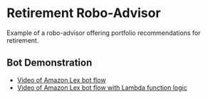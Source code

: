 # Retirement Robo-Advisor

Example of a robo-advisor offering portfolio recommendations for retirement.

## Bot Demonstration

- [Video of Amazon Lex bot flow](media/bot_1.mp4)
- [Video of Amazon Lex bot flow with Lambda function logic](media/bot_2.mp4)
